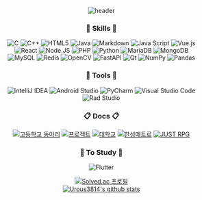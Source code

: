 <div align=center>
  
![header](https://capsule-render.vercel.app/api?type=waving&color=auto&text=UROUS3814&section=header&height=250&fontsize=70)

  
### :book: Skills :book:
  
![C](https://img.shields.io/badge/c-%2300599C.svg?style=for-the-badge&logo=c&logoColor=white) 
![C++](https://img.shields.io/badge/c++-%2300599C.svg?style=for-the-badge&logo=c%2B%2B&logoColor=white) 
![HTML5](https://img.shields.io/badge/html5-%23E34F26.svg?style=for-the-badge&logo=html5&logoColor=white) 
![Java](https://img.shields.io/badge/java-%23ED8B00.svg?style=for-the-badge&logo=java&logoColor=white) 
![Markdown](https://img.shields.io/badge/markdown-%23000000.svg?style=for-the-badge&logo=markdown&logoColor=white) 
![Java Script](https://img.shields.io/badge/javascript-F7DF1E?style=for-the-badge&logo=javascript&logoColor=black)
![Vue.js](https://img.shields.io/badge/vuejs-%2335495e.svg?style=for-the-badge&logo=vuedotjs&logoColor=%234FC08D)  
![React](https://img.shields.io/badge/react-61DAFB?style=for-the-badge&logo=react&logoColor=black)
![Node.JS](https://img.shields.io/badge/node.js-339933?style=for-the-badge&logo=Node.js&logoColor=white)
![PHP](https://img.shields.io/badge/php-%23777BB4.svg?style=for-the-badge&logo=php&logoColor=white) 
![Python](https://img.shields.io/badge/python-3670A0?style=for-the-badge&logo=python&logoColor=ffdd54) 
![MariaDB](https://img.shields.io/badge/mariaDB-003545?style=for-the-badge&logo=mariaDB&logoColor=white) 
![MongoDB](https://img.shields.io/badge/MongoDB-%234ea94b.svg?style=for-the-badge&logo=mongodb&logoColor=white)  
![MySQL](https://img.shields.io/badge/mysql-4479A1?style=for-the-badge&logo=mysql&logoColor=white)
![Redis](https://img.shields.io/badge/redis-%23DD0031.svg?style=for-the-badge&logo=redis&logoColor=white)
![OpenCV](https://img.shields.io/badge/opencv-%23white.svg?style=for-the-badge&logo=opencv&logoColor=white) 
![FastAPI](https://img.shields.io/badge/FastAPI-005571?style=for-the-badge&logo=fastapi) 
![Qt](https://img.shields.io/badge/Qt-%23217346.svg?style=for-the-badge&logo=Qt&logoColor=white) 
![NumPy](https://img.shields.io/badge/numpy-%23013243.svg?style=for-the-badge&logo=numpy&logoColor=white) 
![Pandas](https://img.shields.io/badge/pandas-%23150458.svg?style=for-the-badge&logo=pandas&logoColor=white)
  
  
  
  
  ### :wrench: Tools :wrench:

  ![IntelliJ IDEA](https://img.shields.io/badge/IntelliJIDEA-000000.svg?style=for-the-badge&logo=intellij-idea&logoColor=white) 
  ![Android Studio](https://img.shields.io/badge/Android%20Studio-3DDC84.svg?style=for-the-badge&logo=android-studio&logoColor=white) 
  ![PyCharm](https://img.shields.io/badge/pycharm-008000?style=for-the-badge&logo=pycharm&logoColor=black&color=green&labelColor=green) 
  ![Visual Studio Code](https://img.shields.io/badge/Visual%20Studio%20Code-0078d7.svg?style=for-the-badge&logo=visual-studio-code&logoColor=white) 
  ![Rad Studio](https://img.shields.io/badge/Rad%20Studio-ED1F35.svg?style=for-the-badge&logo=Embarcadero&logoColor=white)
  
  
  
  ### :clipboard: Docs :clipboard:
  
  [![고등학교 동아리](https://img.shields.io/badge/고등학교동아리-%356783.svg?style=for-the-badge&logo=WordPress&logoColor=white)](https://github.com/Buram-Highschool-learning-JAVA/)
  [![프로젝트](https://img.shields.io/badge/프로젝트-%356783.svg?style=for-the-badge&logo=WordPress&logoColor=white)](https://github.com/urous3814/dev)
  [![대학교](https://img.shields.io/badge/대학교-%356783.svg?style=for-the-badge&logo=WordPress&logoColor=white)](https://github.com/urous3814/University) 
  [![한성메트로](https://img.shields.io/badge/한성메트로-%356783.svg?style=for-the-badge&logo=WordPress&logoColor=white)](https://github.com/HansungMetro)
  [![JUST RPG](https://img.shields.io/badge/JUST%20RPG-%356783.svg?style=for-the-badge&logo=WordPress&logoColor=white)](https://github.com/urous3814/JUST-RPG)
  
### :blue_book: To Study :blue_book:
  
  ![Flutter](https://img.shields.io/badge/flutter-02569B?style=for-the-badge&logo=flutter&logoColor=white)

[![Solved.ac 프로필](http://mazassumnida.wtf/api/v2/generate_badge?boj=urous3814)](https://solved.ac/urous3814)  
[![Urous3814's github stats](https://github-readme-stats.vercel.app/api?username=UROUS3814&count_private=true&hides=stars,prs&show_icons=true)](https://github.com/anuraghazra/github-readme-stats)  




<div align=center>
